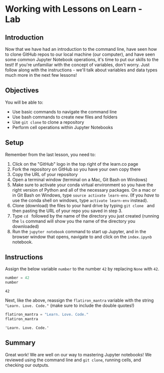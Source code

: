 
# Working with Lessons on Learn - Lab

## Introduction
Now that we have had an introduction to the command line, have seen how to clone GitHub repos to our local machine (our computer), and have seen some common Jupyter Notebook operations, it's time to put our skills to the test! If you're unfamiliar with the concept of variables, don't worry. Just follow along with the instructions - we'll talk about variables and data types much more in the next few lessons!

## Objectives
You will be able to:
* Use basic commands to navigate the command line
* Use bash commands to create new files and folders
* Use `git clone` to clone a repository
* Perform cell operations within Jupyter Notebooks

## Setup

Remember from the last lesson, you need to:
1. Click on the "GitHub" logo in the top right of the learn.co page
2. Fork the repository on GitHub so you have your own copy there
3. Copy the URL of your repository
4. Open a terminal window (terminal on a Mac, Git Bash on Windows)
5. Make sure to activate your conda virtual environment so you have the right version of Python and all of the necessary packages. On a mac or in Git Bash on Windows, type `source activate learn-env`. (If you *have* to use the conda shell on windows, type `activate learn-env` instead).
6. Clone (download) the files to your hard drive by typing `git clone ` and then pasting the URL of your repo you saved in step 3.
7. Type `cd ` followed by the name of the directory you just created (running the `ls` command will show you the name of the directory you downloaded) 
7. Run the `jupyter notebook` command to start up Jupyter, and in the browser window that opens, navigate to and click on the `index.ipynb` notebook.

## Instructions

Assign the below variable `number` to the number `42` by replacing `None` with `42`.


```python
number = 42
number
```




    42



Next, like the above, reassign the `flatiron_mantra` variable with the string `"Learn. Love. Code."` (make sure to include the double quotes!) 


```python
flatiron_mantra = "Learn. Love. Code."
flatiron_mantra
```




    'Learn. Love. Code.'



## Summary
Great work! We are well on our way to mastering Jupyter notebooks! We reviewed using the command line and `git clone`, running cells, and checking our outputs.
